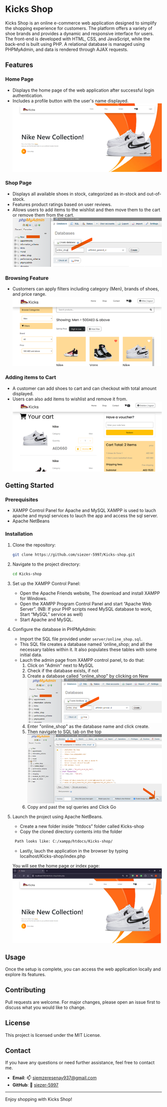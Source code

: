 
# Kicks Shop

Kicks Shop is an online e-commerce web application designed to simplify the shopping experience for customers. The platform offers a variety of shoe brands and provides a dynamic and responsive interface for users. The front-end is developed with HTML, CSS, and JavaScript, while the back-end is built using PHP. A relational database is managed using PHPMyAdmin, and data is rendered through AJAX requests.


## Features

### Home Page
- Displays the home page of the web application after successful login authentication.
- Includes a profile button with the user's name displayed.
![alt text](image.png)

### Shop Page
- Displays all available shoes in stock, categorized as in-stock and out-of-stock.
- Features product ratings based on user reviews.
- Allows users to add items to the wishlist and then move them to the cart or remove them from the cart.
![alt text](images/image-3.png)

### Browsing Feature
- Customers can apply filters including category (Men), brands of shoes, and price range.
![alt text](images/image-2.png)

### Adding items to Cart
- A customer can add shoes to cart and can checkout with total amount displayed.
- Users can also add items to wishlist and remove it from.
    ![alt text](images/image-6.png)

## Getting Started

### Prerequisites
- XAMPP Control Panel for Apache and MySQL
XAMPP is used to lauch apache and mysql services to lauch the app and access the sql server.
- Apache NetBeans


### Installation

1. Clone the repository:
   ```bash
   git clone https://github.com/siezer-5997/Kicks-shop.git
   ```

2. Navigate to the project directory:
   ```bash
   cd Kicks-shop
   ```

3. Set up the XAMPP Control Panel:
   - Open the Apache Friends website, The download and install XAMPP for Windows.
   - Open the XAMPP Program Control Panel and start “Apache Web Server”. (NB: If your PHP scripts need MySQL  database to work, Start “MySQL” service as well)
   - Start Apache and MySQL.

4. Configure the database in PHPMyAdmin:
   - Import the SQL file provided under `server/online_shop.sql`.
   - This SQL file creates a database named 'online_shop; and all the necessary tables within it. It also populates these tables with some initial data. 
   - Lauch the admin page from XAMPP control panel, to do that:
        1. Click on "Admin" next to MySQL
        2. Check if the database exists, if not
        3. Create a database called "online_shop" by clicking on New
        ![alt text](images/image-3.png)
        4. Enter "online_shop" as the database name and click create.
        4. Then navigate to SQL tab on the top 
        ![alt text](images/image-4.png)
        5. Copy and past the sql queries and Click Go

5. Launch the project using Apache NetBeans.
   - Create a new folder inside “htdocs” folder called Kicks-shop
   - Copy the cloned directory contents into the folder
   
   ``` bash
    Path looks like: C:/xampp/htdocs/Kicks-shop/
   ```
   - Lastly, lauch the application in the browser by typing
   localhost/Kicks-shop/index.php

   You will see the home page or index page:
   ![alt text](images/image-5.png)
   
## Usage
Once the setup is complete, you can access the web application locally and explore its features. 

## Contributing
Pull requests are welcome. For major changes, please open an issue first to discuss what you would like to change.

## License
This project is licensed under the MIT License.

## Contact
If you have any questions or need further assistance, feel free to contact me.
- **Email**: 📫 [siemzeresenay937@gmail.com](mailto:siemzeresenay937@gmail.com)
- **GitHub**: 🔗 [siezer-5997](https://github.com/siezer-5997)
---

Enjoy shopping with Kicks Shop!

